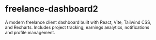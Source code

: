 # freelance-dashboard2
A modern freelance client dashboard built with React, Vite, Tailwind CSS, and Recharts. Includes project tracking, earnings analytics, notifications and profile management.

